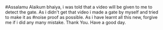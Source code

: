 #Assalamu Alaikum bhaiya, i was told that a video will be given to me to detect the gate. As i didn't get that video i made a gate by myself and tried to make it as #noise proof as possible. As i have learnt all this new, forgive me if i did any many mistake. Thank You. Have a good day. 

